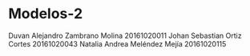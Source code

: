 # Modelos-2

Duvan Alejandro Zambrano Molina 20161020011
Johan Sebastian Ortiz Cortes 20161020043
Natalia Andrea Meléndez Mejía 20161020115
